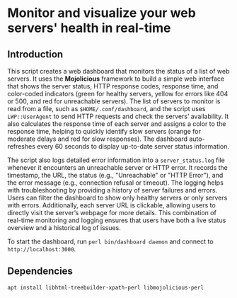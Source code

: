 # Monitor and visualize your web servers' health in real-time

## Introduction

This script creates a web dashboard that monitors the status of a list of web servers.
It uses the **Mojolicious** framework to build a simple web interface that shows the server status, HTTP response codes, response time, and color-coded indicators (green for healthy servers, yellow for errors like 404 or 500, and red for unreachable servers).
The list of servers to monitor is read from a file, such as `$HOME/.conf/dashboard`, and the script uses `LWP::UserAgent` to send HTTP requests and check the servers’ availability.
It also calculates the response time of each server and assigns a color to the response time, helping to quickly identify slow servers (orange for moderate delays and red for slow responses).
The dashboard auto-refreshes every 60 seconds to display up-to-date server status information.

The script also logs detailed error information into a `server_status.log` file whenever it encounters an unreachable server or HTTP error.
It records the timestamp, the URL, the status (e.g., "Unreachable" or "HTTP Error"), and the error message (e.g., connection refusal or timeout).
The logging helps with troubleshooting by providing a history of server failures and errors.
Users can filter the dashboard to show only healthy servers or only servers with errors.
Additionally, each server URL is clickable, allowing users to directly visit the server’s webpage for more details.
This combination of real-time monitoring and logging ensures that users have both a live status overview and a historical log of issues.

To start the dashboard, run `perl bin/dashboard daemon` and connect to `http://localhost:3000`.

## Dependencies

`apt install libhtml-treebuilder-xpath-perl libmojolicious-perl`
